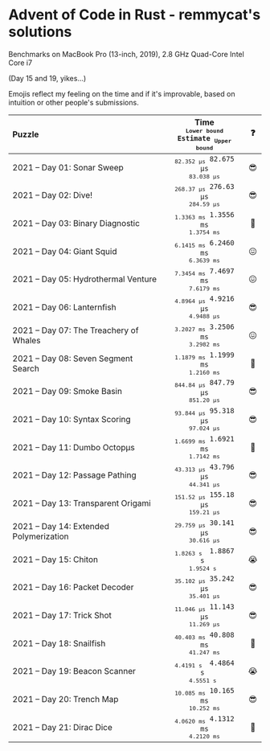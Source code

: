 # Advent of Code in Rust - remmycat's solutions

Benchmarks on MacBook Pro (13-inch, 2019), 2.8 GHz Quad-Core Intel Core i7

(Day 15 and 19, yikes…)

Emojis reflect my feeling on the time and if it's improvable, based on intuition or other people's submissions.

| Puzzle | Time<br><code><sub>Lower bound</sub> Estimate <sub>Upper bound</sub></code> | ❓ |
| :-- | :-: | :-: |
| 2021 – Day 01: Sonar Sweep | <code><sub>82.352 μs</sub> 82.675 μs <sub>83.038 μs</sub></code> | 😎 |
| 2021 – Day 02: Dive! | <code><sub>268.37 μs</sub> 276.63 μs <sub>284.59 μs</sub></code> | 😎 |
| 2021 – Day 03: Binary Diagnostic | <code><sub>1.3363 ms</sub> 1.3556 ms <sub>1.3754 ms</sub></code> | 🤨 |
| 2021 – Day 04: Giant Squid | <code><sub>6.1415 ms</sub> 6.2460 ms <sub>6.3639 ms</sub></code> | 😖 |
| 2021 – Day 05: Hydrothermal Venture | <code><sub>7.3454 ms</sub> 7.4697 ms <sub>7.6179 ms</sub></code> | 😖 |
| 2021 – Day 06: Lanternfish | <code><sub>4.8964 μs</sub> 4.9216 μs <sub>4.9488 μs</sub></code> | 😎 |
| 2021 – Day 07: The Treachery of Whales | <code><sub>3.2027 ms</sub> 3.2506 ms <sub>3.2982 ms</sub></code> | 😖 |
| 2021 – Day 08: Seven Segment Search | <code><sub>1.1879 ms</sub> 1.1999 ms <sub>1.2160 ms</sub></code> | 🤨 |
| 2021 – Day 09: Smoke Basin | <code><sub>844.84 μs</sub> 847.79 μs <sub>851.20 μs</sub></code> | 😎 |
| 2021 – Day 10: Syntax Scoring | <code><sub>93.844 μs</sub> 95.318 μs <sub>97.024 μs</sub></code> | 😎 |
| 2021 – Day 11: Dumbo Octopμs | <code><sub>1.6699 ms</sub> 1.6921 ms <sub>1.7142 ms</sub></code> | 🤨 |
| 2021 – Day 12: Passage Pathing | <code><sub>43.313 μs</sub> 43.796 μs <sub>44.341 μs</sub></code> | 😎 |
| 2021 – Day 13: Transparent Origami | <code><sub>151.52 μs</sub> 155.18 μs <sub>159.21 μs</sub></code> | 😎 |
| 2021 – Day 14: Extended Polymerization | <code><sub>29.759 μs</sub> 30.141 μs <sub>30.616 μs</sub></code> | 😎 |
| 2021 – Day 15: Chiton | <code><sub>1.8263 s&nbsp;</sub> 1.8867 s&nbsp; <sub>1.9524 s&nbsp;</sub></code> | 😭 |
| 2021 – Day 16: Packet Decoder | <code><sub>35.102 μs</sub> 35.242 μs <sub>35.401 μs</sub></code> | 😎 |
| 2021 – Day 17: Trick Shot | <code><sub>11.046 μs</sub> 11.143 μs <sub>11.269 μs</sub></code> | 😎 |
| 2021 – Day 18: Snailfish | <code><sub>40.403 ms</sub> 40.808 ms <sub>41.247 ms</sub></code> | 🤨 |
| 2021 – Day 19: Beacon Scanner | <code><sub>4.4191 s&nbsp;</sub> 4.4864 s&nbsp; <sub>4.5551 s&nbsp;</sub></code> | 😭 |
| 2021 – Day 20: Trench Map | <code><sub>10.085 ms</sub> 10.165 ms <sub>10.252 ms</sub></code> | 😎 |
| 2021 – Day 21: Dirac Dice | <code><sub>4.0620 ms</sub> 4.1312 ms <sub>4.2120 ms</sub></code> | 🤨 |
